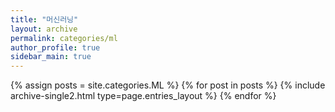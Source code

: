 ```yaml
---
title: "머신러닝"
layout: archive
permalink: categories/ml
author_profile: true
sidebar_main: true
---
```


{% assign posts = site.categories.ML %}
{% for post in posts %} {% include archive-single2.html type=page.entries_layout %} {% endfor %}

